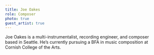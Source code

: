 ```yaml
---
title: Joe Oakes
role: Composer
photo: true
guest_artist: true
---
```


Joe Oakes is a multi-instrumentalist, recording engineer, and composer based in Seattle. He’s currently pursuing a BFA in music composition at Cornish College of the Arts.
